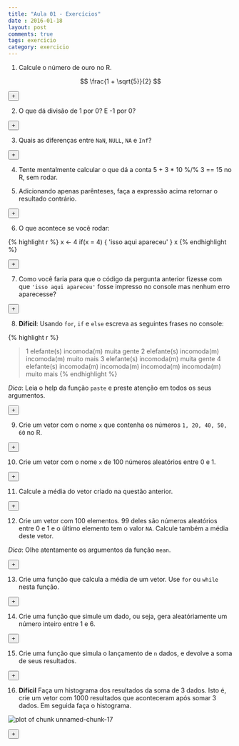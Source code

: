 ```yaml
---
title: "Aula 01 - Exercícios"
date : 2016-01-18
layout: post
comments: true
tags: exercicio
category: exercicio
---
```


<script>
  var toggle = function(i) {
  var mydiv = document.getElementById('q' + i);
  if (mydiv.style.display === 'block' || mydiv.style.display === '')
    mydiv.style.display = 'none';
  else
    mydiv.style.display = 'block'
  }
</script>



1) Calcule o número de ouro no R.

$$ \frac{1 + \sqrt{5}}{2} $$

<div id="q1"  style="display:none;" class="answer_list">

{% highlight r %}
(1 + sqrt(5))/2
{% endhighlight %}



{% highlight text %}
## [1] 1.618034
{% endhighlight %}
</div>

<button type = "button" onclick="toggle(1);" class = "btn btn-success">+</button>

2) O que dá divisão de 1 por 0? E -1 por 0?

<div id="q2"  style="display:none;" class="answer_list">

{% highlight r %}
1/0
{% endhighlight %}



{% highlight text %}
## [1] Inf
{% endhighlight %}



{% highlight r %}
-1/0
{% endhighlight %}



{% highlight text %}
## [1] -Inf
{% endhighlight %}
</div>

<button type = "button" onclick="toggle(2);" class = "btn btn-success">+</button>

3) Quais as diferenças entre `NaN`, `NULL`, `NA` e `Inf`?

<div id="q3"  style="display:none;" class="answer_list">

{% highlight r %}
# NaN é o resultado de uma operação matemática inválida. Significa Not A Number
0/0
{% endhighlight %}



{% highlight text %}
## [1] NaN
{% endhighlight %}



{% highlight r %}
# NULL é o vazio do R. É como se o objeto não existisse
NULL
{% endhighlight %}



{% highlight text %}
## NULL
{% endhighlight %}



{% highlight r %}
a = NULL
is.null(integer(length = 0)) # veja que um vetor, mesmo sem elementos não é NULL
{% endhighlight %}



{% highlight text %}
## [1] FALSE
{% endhighlight %}



{% highlight r %}
# NA é uma constante lógica do R. Siginifica Not Availlable. NA pode ser 
# convertido para quase todos os tipos de vetores do R. É usado principalmente para
# indicar valores faltantes.
NA
{% endhighlight %}



{% highlight text %}
## [1] NA
{% endhighlight %}



{% highlight r %}
# Inf é significa infinito. É o resultado de operações matemáticas cujo limite é infinito.
1/0
{% endhighlight %}



{% highlight text %}
## [1] Inf
{% endhighlight %}



{% highlight r %}
1/Inf
{% endhighlight %}



{% highlight text %}
## [1] 0
{% endhighlight %}
</div>

<button type = "button" onclick="toggle(3);" class = "btn btn-success">+</button>

4) Tente mentalmente calcular o que dá a conta 5 + 3 * 10 %/% 3 == 15 no R, sem rodar.

5) Adicionando apenas parênteses, faça a expressão acima retornar o resultado contrário.

<div id="q5"  style="display:none;" class="answer_list">

{% highlight r %}
5 + (3 * 10) %/% 3 == 15
{% endhighlight %}



{% highlight text %}
## [1] TRUE
{% endhighlight %}
</div>
<button type = "button" onclick="toggle(5);" class = "btn btn-success">+</button>

6) O que acontece se você rodar:


{% highlight r %}
x <- 4
if(x = 4) {
  'isso aqui apareceu'
}
x
{% endhighlight %}

<div id="q6"  style="display:none;" class="answer_list">

{% highlight r %}
> x <- 4
> if(x = 4) {
Erro: '=' inesperado in "if(x ="
>   'isso aqui apareceu'
[1] "isso aqui apareceu"
> }
Erro: '}' inesperado in "}"
> x
[1] 4
{% endhighlight %}
</div>
<button type = "button" onclick="toggle(6);" class = "btn btn-success">+</button>

7) Como você faria para que o código da pergunta anterior fizesse com que `'isso aqui apareceu'` 
fosse impresso no console mas nenhum erro aparecesse?

<div id="q7"  style="display:none;" class="answer_list">

{% highlight r %}
x <- 4
if(x == 4) {
  'isso aqui apareceu'
}
{% endhighlight %}



{% highlight text %}
## [1] "isso aqui apareceu"
{% endhighlight %}



{% highlight r %}
x
{% endhighlight %}



{% highlight text %}
## [1] 4
{% endhighlight %}
</div>
<button type = "button" onclick="toggle(7);" class = "btn btn-success">+</button>

8) **Difícil**: Usando `for`, `if` e `else` escreva as seguintes frases no console:


{% highlight r %}
> 1 elefante(s) incomoda(m) muita gente
> 2 elefante(s) incomoda(m) incomoda(m) muito mais
> 3 elefante(s) incomoda(m) muita gente
> 4 elefante(s) incomoda(m) incomoda(m) incomoda(m) incomoda(m) muito mais
{% endhighlight %}

*Dica*: Leia o help da função `paste` e preste atenção em todos os seus argumentos.

<div id="q8"  style="display:none;" class="answer_list">

{% highlight r %}
for (i in 1:4){
  if(i %% 2 == 0){
    print(paste(i, "elefante(s)", paste(rep("incomoda(m)", times = i), collapse = " "), "muito mais"))
  } else {
   print(paste(i, "elefante(s) incomoda(m) muita gente")) 
  }
}
{% endhighlight %}



{% highlight text %}
## [1] "1 elefante(s) incomoda(m) muita gente"
## [1] "2 elefante(s) incomoda(m) incomoda(m) muito mais"
## [1] "3 elefante(s) incomoda(m) muita gente"
## [1] "4 elefante(s) incomoda(m) incomoda(m) incomoda(m) incomoda(m) muito mais"
{% endhighlight %}
</div>
<button type = "button" onclick="toggle(8);" class = "btn btn-success">+</button>

9) Crie um vetor com o nome `x` que contenha os números `1, 20, 40, 50, 60` no R.

<div id="q9"  style="display:none;" class="answer_list">

{% highlight r %}
x <- c(1, 20, 40, 50, 60)
{% endhighlight %}
</div>
<button type = "button" onclick="toggle(9);" class = "btn btn-success">+</button>

10) Crie um vetor com o nome `x` de 100 números aleatórios entre 0 e 1.

<div id="q10"  style="display:none;" class="answer_list">

{% highlight r %}
x <- runif(100)
{% endhighlight %}
</div>
<button type = "button" onclick="toggle(10);" class = "btn btn-success">+</button>

11) Calcule a média do vetor criado na questão anterior.

<div id="q11"  style="display:none;" class="answer_list">

{% highlight r %}
mean(x)
{% endhighlight %}



{% highlight text %}
## [1] 0.5177623
{% endhighlight %}
</div>
<button type = "button" onclick="toggle(11);" class = "btn btn-success">+</button>

12) Crie um vetor com 100 elementos. 99 deles são números aleatórios entre 0 e 1 e o último elemento tem o valor `NA`. Calcule também a média deste vetor.

*Dica*: Olhe atentamente os argumentos da função `mean`.

<div id="q12"  style="display:none;" class="answer_list">

{% highlight r %}
x <- c(runif(99), NA)
mean(x, na.rm = T)
{% endhighlight %}



{% highlight text %}
## [1] 0.4428363
{% endhighlight %}
</div>
<button type = "button" onclick="toggle(12);" class = "btn btn-success">+</button>

13) Crie uma função que calcula a média de um vetor. Use `for` ou `while` nesta função.

<div id="q13"  style="display:none;" class="answer_list">

{% highlight r %}
media <- function(x){
  i <- 1
  tamanho <- length(x)
  soma <- 0
  for(i in 1:tamanho){
    soma <- soma + x[i]
  }
  return(soma/tamanho)
}
{% endhighlight %}
</div>
<button type = "button" onclick="toggle(13);" class = "btn btn-success">+</button>

14) Crie uma função que simule um dado, ou seja, gera aleatóriamente um número inteiro entre 1 e 6.

<div id="q14"  style="display:none;" class="answer_list">

{% highlight r %}
dado <- function(){
  sample(1:6, 1)
}
{% endhighlight %}
</div>
<button type = "button" onclick="toggle(14);" class = "btn btn-success">+</button>

15) Crie uma função que simula o lançamento de `n` dados, e devolve a soma de seus resultados.

<div id="q15"  style="display:none;" class="answer_list">

{% highlight r %}
soma_dados <- function(n){
  soma <- 0
  for(i in 1:n){
    soma <- soma + sample(1:6, 1)
  }
  return(soma)
}
{% endhighlight %}
</div>
<button type = "button" onclick="toggle(15);" class = "btn btn-success">+</button>

16) **Difícil** Faça um histograma dos resultados da soma de 3 dados. Isto é, crie um vetor com 1000 resultados que aconteceram após somar 3 dados. Em seguida faça o histograma.

![plot of chunk unnamed-chunk-17](http://curso-r.github.io/verao2016/images/2016-01-18-exercicio-aula1/unnamed-chunk-17-1.png) 

<div id="q16"  style="display:none;" class="answer_list">

{% highlight r %}
resultados <- integer(length = 1000)
for(i in 1:1000){
  resultados[i] <- soma_dados(3)
}
hist(resultados)
{% endhighlight %}
</div>
<button type = "button" onclick="toggle(16);" class = "btn btn-success">+</button>


